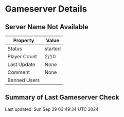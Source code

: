 # Gameserver Details

## Server Name Not Available

| Property        | Value                   |
|-----------------|-------------------------|
| Status | started |
| Player Count | 2/10 |
| Last Update | None |
| Comment | None |
| Banned Users |  |


## Summary of Last Gameserver Check


Last updated: Sun Sep 29 03:49:34 UTC 2024
